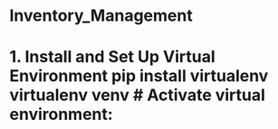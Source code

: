# Inventory_Management
# 1. Install and Set Up Virtual Environment pip install virtualenv virtualenv venv # Activate virtual environment:
